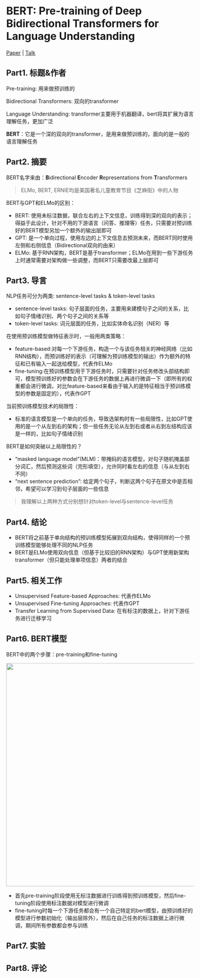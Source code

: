# BERT: Pre-training of Deep Bidirectional Transformers for Language Understanding

[Paper](https://arxiv.org/pdf/1810.04805.pdf) | [Talk](https://www.bilibili.com/video/BV1PL411M7eQ)

## Part1. 标题&作者
Pre-training: 用来做预训练的

Bidirectional Transformers: 双向的transformer

Language Understanding: transformer主要用于机器翻译，bert将其扩展为语言理解任务，更加广泛

**BERT**：它是一个深的双向的transformer，是用来做预训练的，面向的是一般的语言理解任务

## Part2. 摘要
BERT名字来由：**B**idirectional **E**ncoder **R**epresentations from **T**ransformers
> ELMo, BERT, ERNIE均是美国著名儿童教育节目《芝麻街》中的人物

BERT与GPT和ELMo的区别：
- BERT: 使用未标注数据，联合左右的上下文信息，训练得到深的双向的表示；得益于此设计，针对不用的下游语言（问答、推理等）任务，只需要对预训练好的BERT模型另加一个额外的输出层即可
- GPT: 是一个单向过程，使用左边的上下文信息去预测未来，而BERT同时使用左侧和右侧信息（Bidirectional双向的由来）
- ELMo: 基于RNN架构，BERT是基于transformer；ELMo在用到一些下游任务上时通常需要对架构做一些调整，而BERT只需要改最上层即可

## Part3. 导言
NLP任务可分为两类: sentence-level tasks & token-level tasks
- sentence-level tasks: 句子层面的任务，主要用来建模句子之间的关系，比如句子情绪识别、两个句子之间的关系等
- token-level tasks: 词元层面的任务，比如实体命名识别（NER）等

在使用预训练模型做特征表示时，一般用两类策略：
- feature-based:对每一个下游任务，构造一个与该任务相关的神经网络（比如RNN结构），而预训练好的表示（可理解为预训练模型的输出）作为额外的特征和已有输入一起送给模型，代表作ELMo
- fine-tuning:在预训练模型用于下游任务时，只需要针对任务修改头部结构即可，模型预训练好的参数会在下游任务的数据上再进行微调一下（即所有的权重都会进行微调，对比feature-based来看由于输入的是特征相当于预训练模型的参数是固定的），代表作GPT

当前预训练模型技术的局限性：
- 标准的语言模型是一个单向的任务，导致选架构时有一些局限性，比如GPT使用的是一个从左到右的架构；但一些任务无论从左到右或者从右到左结构应该是一样的，比如句子情绪识别

BERT是如何突破以上局限性的？
- “masked language model”(MLM)：带掩码的语言模型，对句子随机掩盖部分词汇，然后预测这些词（完形填空），允许同时看左右的信息（与从左到右不同）
- “next sentence prediction”: 给定两个句子，判断这两个句子在原文中是否相邻，希望可以学习到句子层面的一些信息
> 我理解以上两种方式分别想针对token-level与sentence-level任务

## Part4. 结论
- BERT将之前基于单向结构的预训练模型拓展到双向结构，使得同样的一个预训练模型能够处理不同的NLP任务
- BERT是ELMo使用双向信息（但基于比较旧的RNN架构）与GPT使用新架构transformer（但只能处理单项信息）两者的结合

## Part5. 相关工作
- Unsupervised Feature-based Approaches: 代表作ELMo
- Unsupervised Fine-tuning Approaches: 代表作GPT
- Transfer Learning from Supervised Data: 在有标注的数据上，针对下游任务进行迁移学习

## Part6. BERT模型
BERT中的两个步骤：pre-training和fine-tuning

<img src="https://user-images.githubusercontent.com/22740819/145942921-7ed8cde2-d193-45bd-b169-dfed380de035.png" width=600>

- 首先pre-training阶段使用无标注数据进行训练得到预训练模型，然后fine-tuning阶段使用标注数据对模型进行微调
- fine-tuning时每一个下游任务都会有一个自己特定的bert模型，由预训练好的模型进行参数初始化（输出层除外），然后在自己任务的标注数据上进行微调，期间所有参数都会参与训练

## Part7. 实验

## Part8. 评论

